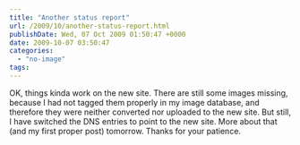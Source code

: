 ```yaml
---
title: "Another status report"
url: /2009/10/another-status-report.html
publishDate: Wed, 07 Oct 2009 01:50:47 +0000
date: 2009-10-07 03:50:47
categories: 
  - "no-image"
tags: 
---
```

OK, things kinda work on the new site. There are still some images missing, because I had not tagged them properly in my image database, and therefore they were neither converted nor uploaded to the new site. But still, I have switched the DNS entries to point to the new site. More about that (and my first proper post) tomorrow. Thanks for your patience.
